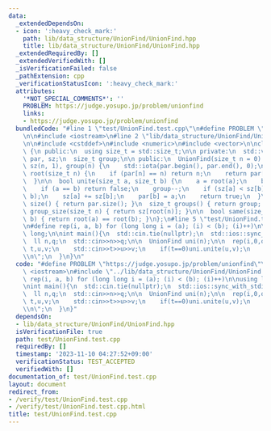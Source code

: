 ```yaml
---
data:
  _extendedDependsOn:
  - icon: ':heavy_check_mark:'
    path: lib/data_structure/UnionFind/UnionFind.hpp
    title: lib/data_structure/UnionFind/UnionFind.hpp
  _extendedRequiredBy: []
  _extendedVerifiedWith: []
  _isVerificationFailed: false
  _pathExtension: cpp
  _verificationStatusIcon: ':heavy_check_mark:'
  attributes:
    '*NOT_SPECIAL_COMMENTS*': ''
    PROBLEM: https://judge.yosupo.jp/problem/unionfind
    links:
    - https://judge.yosupo.jp/problem/unionfind
  bundledCode: "#line 1 \"test/UnionFind.test.cpp\"\n#define PROBLEM \"https://judge.yosupo.jp/problem/unionfind\"\
    \n\n#include <iostream>\n#line 2 \"lib/data_structure/UnionFind/UnionFind.hpp\"\
    \n\n#include <cstddef>\n#include <numeric>\n#include <vector>\n\nclass UnionFind\
    \ {\n public:\n  using size_t = std::size_t;\n\n private:\n  std::vector<size_t>\
    \ par, sz;\n  size_t group;\n\n public:\n  UnionFind(size_t n = 0) : par(n, 0),\
    \ sz(n, 1), group(n) {\n    std::iota(par.begin(), par.end(), 0);\n  }\n\n  size_t\
    \ root(size_t n) {\n    if (par[n] == n) return n;\n    return par[n] = root(par[n]);\n\
    \  }\n\n  bool unite(size_t a, size_t b) {\n    a = root(a);\n    b = root(b);\n\
    \    if (a == b) return false;\n    group--;\n    if (sz[a] < sz[b]) std::swap(a,\
    \ b);\n    sz[a] += sz[b];\n    par[b] = a;\n    return true;\n  }\n\n  size_t\
    \ size() { return par.size(); }\n  size_t groups() { return group; }\n  size_t\
    \ group_size(size_t n) { return sz[root(n)]; }\n\n  bool same(size_t a, size_t\
    \ b) { return root(a) == root(b); }\n};\n#line 5 \"test/UnionFind.test.cpp\"\n\
    \n#define rep(i, a, b) for (long long i = (a); (i) < (b); (i)++)\n\nusing ll=long\
    \ long;\n\nint main(){\n  std::cin.tie(nullptr);\n  std::ios::sync_with_stdio(false);\n\
    \  ll n,q;\n  std::cin>>n>>q;\n\n  UnionFind uni(n);\n\n  rep(i,0,q){\n    ll\
    \ t,u,v;\n    std::cin>>t>>u>>v;\n    if(t==0)uni.unite(u,v);\n    else std::cout<<(uni.same(u,v)?1:0)<<\"\
    \\n\";\n  }\n}\n"
  code: "#define PROBLEM \"https://judge.yosupo.jp/problem/unionfind\"\n\n#include\
    \ <iostream>\n#include \"../lib/data_structure/UnionFind/UnionFind.hpp\"\n\n#define\
    \ rep(i, a, b) for (long long i = (a); (i) < (b); (i)++)\n\nusing ll=long long;\n\
    \nint main(){\n  std::cin.tie(nullptr);\n  std::ios::sync_with_stdio(false);\n\
    \  ll n,q;\n  std::cin>>n>>q;\n\n  UnionFind uni(n);\n\n  rep(i,0,q){\n    ll\
    \ t,u,v;\n    std::cin>>t>>u>>v;\n    if(t==0)uni.unite(u,v);\n    else std::cout<<(uni.same(u,v)?1:0)<<\"\
    \\n\";\n  }\n}"
  dependsOn:
  - lib/data_structure/UnionFind/UnionFind.hpp
  isVerificationFile: true
  path: test/UnionFind.test.cpp
  requiredBy: []
  timestamp: '2023-11-10 04:27:52+09:00'
  verificationStatus: TEST_ACCEPTED
  verifiedWith: []
documentation_of: test/UnionFind.test.cpp
layout: document
redirect_from:
- /verify/test/UnionFind.test.cpp
- /verify/test/UnionFind.test.cpp.html
title: test/UnionFind.test.cpp
---
```

